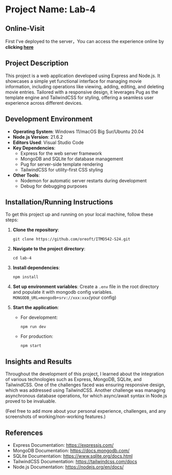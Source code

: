 # Project Name: Lab-4

## Online-Visit

First I've deployed to the server，You can access the experience online by **clicking [here](http://itmd542-lab4-yifan.someget.work/)**

## Project Description

This project is a web application developed using Express and Node.js. It showcases a simple yet functional interface
for managing movie information, including operations like viewing, adding, editing, and deleting movie entries. Tailored
with a responsive design, it leverages Pug as the template engine and TailwindCSS for styling, offering a seamless user
experience across different devices.

## Development Environment

- **Operating System**: Windows 11/macOS Big Sur/Ubuntu 20.04
- **Node.js Version**: 21.6.2
- **Editors Used**: Visual Studio Code
- **Key Dependencies**:
    - Express for the web server framework
    - MongoDB and SQLite for database management
    - Pug for server-side template rendering
    - TailwindCSS for utility-first CSS styling
- **Other Tools**:
    - Nodemon for automatic server restarts during development
    - Debug for debugging purposes

## Installation/Running Instructions

To get this project up and running on your local machine, follow these steps:

1. **Clone the repository**:
   ```
   git clone https://github.com/oreoft/ITMD542-S24.git
   ```
2. **Navigate to the project directory**:
   ```
   cd lab-4
   ```
3. **Install dependencies**:
   ```
   npm install
   ```
4. **Set up environment variables**:
   Create a `.env` file in the root directory and populate it with mongodb config
   variables. `MONGODB_URL=mongodb+srv://xxx:xxx`(your config)

5. **Start the application**:
    - For development:
      ```
      npm run dev
      ```
    - For production:
      ```
      npm start
      ```

## Insights and Results

Throughout the development of this project, I learned about the integration of various technologies such as Express,
MongoDB, SQLite, and TailwindCSS. One of the challenges faced was ensuring responsive design, which was addressed using
TailwindCSS. Another challenge was managing asynchronous database operations, for which async/await syntax in Node.js
proved to be invaluable.

(Feel free to add more about your personal experience, challenges, and any screenshots of working/non-working features.)

## References

- Express Documentation: https://expressjs.com/
- MongoDB Documentation: https://docs.mongodb.com/
- SQLite Documentation: https://www.sqlite.org/docs.html
- TailwindCSS Documentation: https://tailwindcss.com/docs
- Node.js Documentation: https://nodejs.org/en/docs/
